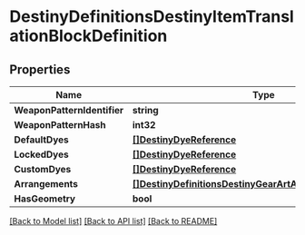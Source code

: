 # DestinyDefinitionsDestinyItemTranslationBlockDefinition

## Properties
Name | Type | Description | Notes
------------ | ------------- | ------------- | -------------
**WeaponPatternIdentifier** | **string** |  | [optional] 
**WeaponPatternHash** | **int32** |  | [optional] 
**DefaultDyes** | [**[]DestinyDyeReference**](Destiny.DyeReference.md) |  | [optional] 
**LockedDyes** | [**[]DestinyDyeReference**](Destiny.DyeReference.md) |  | [optional] 
**CustomDyes** | [**[]DestinyDyeReference**](Destiny.DyeReference.md) |  | [optional] 
**Arrangements** | [**[]DestinyDefinitionsDestinyGearArtArrangementReference**](Destiny.Definitions.DestinyGearArtArrangementReference.md) |  | [optional] 
**HasGeometry** | **bool** |  | [optional] 

[[Back to Model list]](../README.md#documentation-for-models) [[Back to API list]](../README.md#documentation-for-api-endpoints) [[Back to README]](../README.md)


